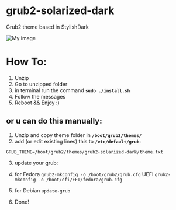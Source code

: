 # grub2-solarized-dark
Grub2 theme based in StylishDark

 ![My image](http://orig12.deviantart.net/d0fa/f/2017/132/8/a/solarized_dark_by_glacto-db8xndz.png)

 How To:
======

 1. Unzip
 2. Go to unzipped folder
 3. in terminal run the command **`sudo ./install.sh`**
 4. Follow the messages
 5. Reboot && Enjoy :)

or u can do this manually:
----

 1. Unzip and copy theme folder in **`/boot/grub2/themes/`**
 2. add (or edit existing lines) this to **`/etc/default/grub`**:

 `GRUB_THEME=/boot/grub2/themes/grub2-solarized-dark/theme.txt`

 3. update your grub:
   1. for Fedora `grub2-mkconfig -o /boot/grub2/grub.cfg`
UEFI
`grub2-mkconfig -o /boot/efi/EFI/fedora/grub.cfg`

   2. for Debian `update-grub`
4. Done!